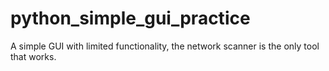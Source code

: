 # python_simple_gui_practice
A simple GUI with limited functionality, the network scanner is the only tool that works.
